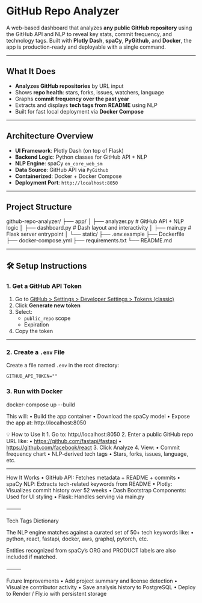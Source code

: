 # GitHub Repo Analyzer

A web-based dashboard that analyzes **any public GitHub repository** using the GitHub API and NLP to reveal key stats, commit frequency, and technology tags. Built with **Plotly Dash**, **spaCy**, **PyGithub**, and **Docker**, the app is production-ready and deployable with a single command.

---

## What It Does

- **Analyzes GitHub repositories** by URL input
- Shows **repo health**: stars, forks, issues, watchers, language
- Graphs **commit frequency over the past year**
- Extracts and displays **tech tags from README** using NLP
- Built for fast local deployment via **Docker Compose**

---

## Architecture Overview

- **UI Framework**: Plotly Dash (on top of Flask)
- **Backend Logic**: Python classes for GitHub API + NLP
- **NLP Engine**: spaCy `en_core_web_sm`
- **Data Source**: GitHub API via `PyGithub`
- **Containerized**: Docker + Docker Compose
- **Deployment Port**: `http://localhost:8050`

---

## Project Structure

github-repo-analyzer/
├── app/
│   ├── analyzer.py       # GitHub API + NLP logic
│   ├── dashboard.py      # Dash layout and interactivity
│   ├── main.py           # Flask server entrypoint
│   └── static/
├── .env.example
├── Dockerfile
├── docker-compose.yml
├── requirements.txt
└── README.md

---

## 🛠️ Setup Instructions

### 1. Get a GitHub API Token

1. Go to [GitHub > Settings > Developer Settings > Tokens (classic)](https://github.com/settings/tokens)
2. Click **Generate new token**
3. Select:
   - `public_repo` scope
   - Expiration 
4. Copy the token

---

### 2. Create a `.env` File

Create a file named `.env` in the root directory:

```env
GITHUB_API_TOKEN=""
```

### 3. Run with Docker

docker-compose up --build

This will:
	•	Build the app container
	•	Download the spaCy model
	•	Expose the app at: http://localhost:8050

💡 How to Use It
	1.	Go to: http://localhost:8050
	2.	Enter a public GitHub repo URL like:
	•	https://github.com/fastapi/fastapi
	•	https://github.com/facebook/react
	3.	Click Analyze
	4.	View:
	•	Commit frequency chart
	•	NLP-derived tech tags
	•	Stars, forks, issues, language, etc.

---

How It Works
	•	GitHub API: Fetches metadata + README + commits
	•	spaCy NLP: Extracts tech-related keywords from README
	•	Plotly: Visualizes commit history over 52 weeks
	•	Dash Bootstrap Components: Used for UI styling
	•	Flask: Handles serving via main.py

⸻

Tech Tags Dictionary

The NLP engine matches against a curated set of 50+ tech keywords like:
	•	python, react, fastapi, docker, aws, graphql, pytorch, etc.

Entities recognized from spaCy’s ORG and PRODUCT labels are also included if matched.

⸻

Future Improvements
	•	Add project summary and license detection
	•	Visualize contributor activity
	•	Save analysis history to PostgreSQL
	•	Deploy to Render / Fly.io with persistent storage
